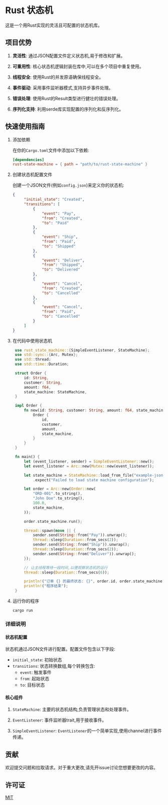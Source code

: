 # Rust 状态机

这是一个用Rust实现的灵活且可配置的状态机库。

## 项目优势

1. **灵活性**: 通过JSON配置文件定义状态机,易于修改和扩展。

2. **可重用性**: 核心状态机逻辑封装在库中,可以在多个项目中重复使用。

3. **线程安全**: 使用Rust的并发原语确保线程安全。

4. **事件驱动**: 采用事件监听器模式,支持异步事件处理。

5. **错误处理**: 使用Rust的Result类型进行健壮的错误处理。

6. **序列化支持**: 利用serde库实现配置的序列化和反序列化。

## 快速使用指南

1. 添加依赖
   
   在你的`Cargo.toml`文件中添加以下依赖:

   ```toml
   [dependencies]
   rust-state-machine = { path = "path/to/rust-state-machine" }
   ```

2. 创建状态机配置文件

   创建一个JSON文件(例如`config.json`)来定义你的状态机:

   ```json
   {
        "initial_state": "Created",
        "transitions": [
            {
                "event": "Pay",
                "from": "Created",
                "to": "Paid"
            },
            {
                "event": "Ship",
                "from": "Paid",
                "to": "Shipped"
            },
            {
                "event": "Deliver",
                "from": "Shipped",
                "to": "Delivered"
            },
            {
                "event": "Cancel",
                "from": "Created",
                "to": "Cancelled"
            },
            {
                "event": "Cancel",
                "from": "Paid",
                "to": "Cancelled"
            }
        ]
   }
   ```

3. 在代码中使用状态机

   ```rust
    use rust_state_machine::{SimpleEventListener, StateMachine};
    use std::sync::{Arc, Mutex};
    use std::thread;
    use std::time::Duration;

    struct Order {
        id: String,
        customer: String,
        amount: f64,
        state_machine: StateMachine,
    }

    impl Order {
        fn new(id: String, customer: String, amount: f64, state_machine: StateMachine) -> Self {
            Order {
                id,
                customer,
                amount,
                state_machine,
            }
        }
    }

    fn main() {
        let (event_listener, sender) = SimpleEventListener::new();
        let event_listener = Arc::new(Mutex::new(event_listener));

        let state_machine = StateMachine::load_from_file("example-json.json", event_listener.clone())
            .expect("Failed to load state machine configuration");

        let order = Arc::new(Order::new(
            "ORD-001".to_string(),
            "John Doe".to_string(),
            100.0,
            state_machine,
        ));

        order.state_machine.run();

        thread::spawn(move || {
            sender.send(String::from("Pay")).unwrap();
            thread::sleep(Duration::from_secs(2));
            sender.send(String::from("Ship")).unwrap();
            thread::sleep(Duration::from_secs(2));
            sender.send(String::from("Deliver")).unwrap();
        });

        // 让主线程等待一段时间,以便观察状态机的运行
        thread::sleep(Duration::from_secs(6));

        println!("订单 {} 的最终状态: {}", order.id, order.state_machine.get_current_state());
        println!("程序结束");
    }

   ```

4. 运行你的程序

   ```
   cargo run
   ```

### 详细说明

#### 状态机配置

状态机通过JSON文件进行配置。配置文件包含以下字段:

- `initial_state`: 初始状态
- `transitions`: 状态转换数组,每个转换包含:
  - `event`: 触发事件
  - `from`: 起始状态
  - `to`: 目标状态

#### 核心组件

1. `StateMachine`: 主要的状态机结构,负责管理状态和处理事件。

2. `EventListener`: 事件监听器trait,用于接收事件。

3. `SimpleEventListener`: `EventListener`的一个简单实现,使用channel进行事件传递。

## 贡献

欢迎提交问题和拉取请求。对于重大更改,请先开issue讨论您想要更改的内容。

## 许可证

[MIT](https://choosealicense.com/licenses/mit/)
